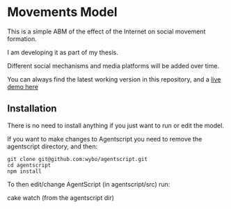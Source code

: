 Movements Model
==============

This is a simple ABM of the effect of the Internet on social movement
formation. 

I am developing it as part of my thesis.

Different social mechanisms and media platforms will be added over time.

You can always find the latest working version in this repository, and
a [live demo here](http://wybowiersma.net/movements/)

Installation
--------------

There is no need to install anything if you just want to run 
or edit the model.

If you want to make changes to Agentscript you need to remove the
agentscript directory, and then:

    git clone git@github.com:wybo/agentscript.git
    cd agentscript
    npm install

To then edit/change AgentScript (in agentscript/src) run:

cake watch (from the agentscript dir)
